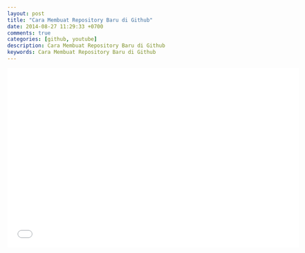```yaml
---
layout: post
title: "Cara Membuat Repository Baru di Github"
date: 2014-08-27 11:29:33 +0700
comments: true
categories: [github, youtube]
description: Cara Membuat Repository Baru di Github
keywords: Cara Membuat Repository Baru di Github
---
```

<!-- more -->
<iframe width="675" height="415" src="//www.youtube.com/embed/vcn551khLDs" frameborder="0" allowfullscreen></iframe>